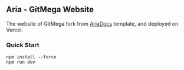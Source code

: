 ## Aria - GitMega Website

The website of GitMega fork from [AriaDocs](https://github.com/nisabmohd/Aria-Docs/tree/master) template, and deployed on Vercel.

### Quick Start

```plaintext
npm install --force
npm run dev
```
